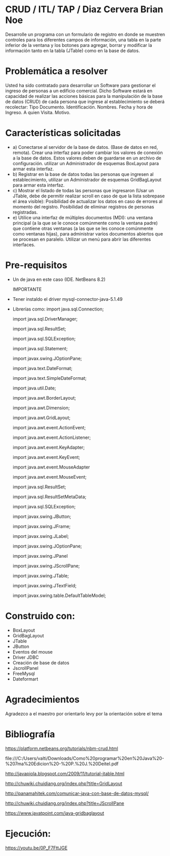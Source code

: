 # CRUD / ITL/ TAP / Diaz Cervera Brian Noe

Desarrolle un programa con un formulario de registro en donde se muestren controles para los diferentes campos de información, una tabla en la parte inferior de la ventana y los botones para agregar, borrar y modificar la información tanto en la tabla (JTable) como en la base de datos.
# Problemática a resolver
Usted ha sido contratado para desarrollar un Software para gestionar el ingreso de personas a un edificio comercial. Dicho Software estará en capacidad de realizar las acciones básicas para la manipulación de la base de datos (CRUD) de cada persona que ingrese al establecimiento se deberá recolectar: Tipo Documento. Identificación. Nombres. Fecha y hora de Ingreso. A quien Visita. Motivo.
# Características solicitadas 
- a) Conectarse al servidor de la base de datos. (Base de datos en red, remota). Crear una interfaz para poder cambiar los valores de conexión a la base de datos. Estos valores deben de guardarse en un archivo de configuración. utilizar un Administrador de esquemas BoxLayout para armar esta interfaz. 
- b) Registrar en la base de datos todas las personas que ingresen al establecimiento, utilizar un Administrador de esquemas GridBagLayout para armar esta interfaz. 
- c) Mostrar el listado de todas las personas que ingresaron (Usar un JTable, debe de permitir realizar scroll en caso de que la lista sobrepase el área visible): Posibilidad de actualizar los datos en caso de errores al momento del registro. Posibilidad de eliminar registros de personas registradas.
- e) Utilice una interfaz de múltiples documentos (MDI): una ventana principal (a la que se le conoce comúnmente como la ventana padre) que contiene otras ventanas (a las que se les conoce comúnmente como ventanas hijas), para administrar varios documentos abiertos que se procesan en paralelo. Utilizar un menú para abrir las diferentes interfaces.
# Pre-requisitos 
- Un de java en este caso (IDE. NetBeans 8.2) 

  IMPORTANTE
  
- Tener instaldo el driver mysql-connector-java-5.1.49
- Librerías como:
  import java.sql.Connection;
  
  import java.sql.DriverManager;
  
  import java.sql.ResultSet;
  
  import java.sql.SQLException;
  
  import java.sql.Statement;
  
  import javax.swing.JOptionPane;
  
  import java.text.DateFormat;
  
  import java.text.SimpleDateFormat;
  
  import java.util.Date;
  
  import java.awt.BorderLayout;
  
  import java.awt.Dimension;
  
  import java.awt.GridLayout;
  
  import java.awt.event.ActionEvent;
  
  import java.awt.event.ActionListener;
  
  import java.awt.event.KeyAdapter;
  
  import java.awt.event.KeyEvent;
  
  import java.awt.event.MouseAdapter
  
  import java.awt.event.MouseEvent;
  
  import java.sql.ResultSet;
  
  import java.sql.ResultSetMetaData;
  
  import java.sql.SQLException;
  
  import javax.swing.JButton;
  
  import javax.swing.JFrame;
  
  import javax.swing.JLabel;
  
  import javax.swing.JOptionPane;
  
  import javax.swing.JPanel
  
  import javax.swing.JScrollPane;
  
  import javax.swing.JTable;
  
  import javax.swing.JTextField;
  
  import javax.swing.table.DefaultTableModel;







# Construido con:
-	BoxLayout
-	GridBagLayout
-	JTable
-	JButton
-	Eventos del mouse
-	Driver JDBC
-	Creación de base de datos
-	JscrollPanel
-	FreeMysql
-	Dateformart

# Agradecimientos
Agradezco a el maestro por orientarlo levy por la orientación sobre el tema 

# Bibliografía
https://platform.netbeans.org/tutorials/nbm-crud.html

file:///C:/Users/valti/Downloads/Como%20programar%20en%20Java%20-%207ma%20Edicion%20-%20P.%20J.%20Deitel.pdf

http://javapiola.blogspot.com/2009/11/tutorial-jtable.html

http://chuwiki.chuidiang.org/index.php?title=GridLayout

http://panamahitek.com/comunicar-java-con-base-de-datos-mysql/

http://chuwiki.chuidiang.org/index.php?title=JScrollPane

https://www.javatpoint.com/java-gridbaglayout

# Ejecución:
https://youtu.be/0P_F7FttJGE
